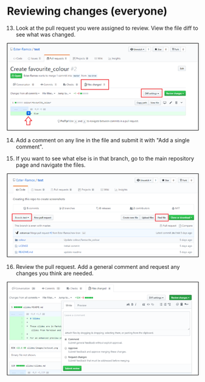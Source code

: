 # Reviewing changes (everyone)

13. Look at the pull request you were assigned to review. View the file diff to see what was changed.

![file diff](images/view_diff.png)


14. Add a comment on any line in the file and submit it with "Add a single comment".

15. If you want to see what else is in that branch, go to the main repository page and navigate the files.

![explore files](images/find_file.png)

16. Review the pull request. Add a general comment and request any changes you think are needed.

![add review](images/add_review.png)
